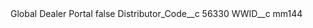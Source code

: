 <?xml version="1.0" encoding="UTF-8"?>
<CustomMetadata xmlns="http://soap.sforce.com/2006/04/metadata" xmlns:xsi="http://www.w3.org/2001/XMLSchema-instance" xmlns:xsd="http://www.w3.org/2001/XMLSchema">
    <label>Global Dealer Portal</label>
    <protected>false</protected>
    <values>
        <field>Distributor_Code__c</field>
        <value xsi:type="xsd:string">56330</value>
    </values>
    <values>
        <field>WWID__c</field>
        <value xsi:type="xsd:string">mm144</value>
    </values>
</CustomMetadata>
